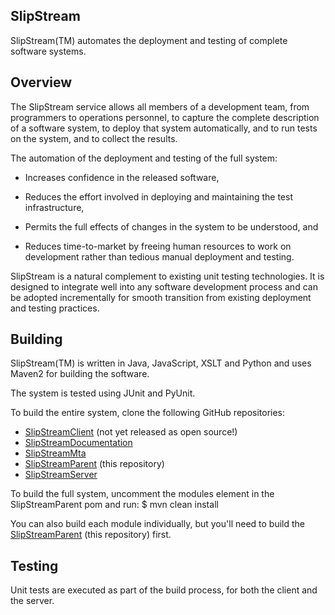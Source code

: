 SlipStream
----------

SlipStream(TM) automates the deployment and testing of complete
software systems.


Overview
--------

The SlipStream service allows all members of a development team, from
programmers to operations personnel, to capture the complete
description of a software system, to deploy that system automatically,
and to run tests on the system, and to collect the results.

The automation of the deployment and testing of the full system:

  * Increases confidence in the released software,

  * Reduces the effort involved in deploying and maintaining the test
    infrastructure, 

  * Permits the full effects of changes in the system to be
    understood, and

  * Reduces time-to-market by freeing human resources to work on
    development rather than tedious manual deployment and testing.

SlipStream is a natural complement to existing unit testing
technologies.  It is designed to integrate well into any software
development process and can be adopted incrementally for smooth
transition from existing deployment and testing practices.


Building
--------

SlipStream(TM) is written in Java, JavaScript, XSLT and Python and
uses Maven2 for building the software. 

The system is tested using JUnit and PyUnit.

To build the entire system, clone the following GitHub repositories:

  * [SlipStreamClient](https://github.com/slipstream/SlipStreamClient) (not yet released as open source!)
  * [SlipStreamDocumentation](https://github.com/slipstream/SlipStreamDocumentation)
  * [SlipStreamMta](https://github.com/slipstream/SlipStreamMta)
  * [SlipStreamParent](https://github.com/slipstream/SlipStreamParent) (this repository)
  * [SlipStreamServer](https://github.com/slipstream/SlipStreamServer)

To build the full system, uncomment the modules element in the SlipStreamParent pom and run:
$ mvn clean install

You can also build each module individually, but you'll need to build the
[SlipStreamParent](https://github.com/slipstream/SlipStreamParent) (this repository) first.


Testing
-------

Unit tests are executed as part of the build process, for both the client and the server.
